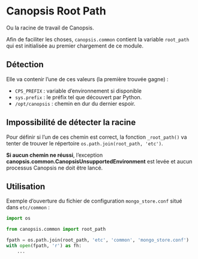 # Canopsis Root Path

Ou la racine de travail de Canopsis.

Afin de faciliter les choses, `canopsis.common` contient la variable `root_path` qui est initialisée au premier chargement de ce module.

## Détection

Elle va contenir l’une de ces valeurs (la première trouvée gagne) :

 * `CPS_PREFIX` : variable d’environnement si disponible
 * `sys.prefix` : le préfix tel que découvert par Python.
 * `/opt/canopsis` : chemin en dur du dernier espoir.

## Impossibilité de détecter la racine

Pour définir si l’un de ces chemin est correct, la fonction `_root_path()` va tenter de trouver le répertoire `os.path.join(root_path, 'etc')`.

**Si aucun chemin ne réussi**, l’exception **canopsis.common.CanopsisUnsupportedEnvironment** est levée et aucun processus Canopsis ne doit être lancé.

## Utilisation

Exemple d’ouverture du fichier de configuration `mongo_store.conf` situé dans `etc/common` :

```python
import os

from canopsis.common import root_path

fpath = os.path.join(root_path, 'etc', 'common', 'mongo_store.conf')
with open(fpath, 'r') as fh:
    ...
```
